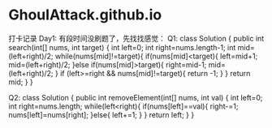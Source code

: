 # GhoulAttack.github.io
打卡记录
Day1: 有段时间没刷题了，先找找感觉：
Q1:
class Solution {
    public int search(int[] nums, int target) {
        int left=0;
        int right=nums.length-1;
        int mid=(left+right)/2;
        while(nums[mid]!=target){
            if(nums[mid]<target){
                left=mid+1;
                mid=(left+right)/2;
            }else if(nums[mid]>target){
                right=mid-1;
                mid=(left+right)/2;
            }
            if (left>=right && nums[mid]!=target){
                return -1;
            }
        }
        return mid;
    }
}

Q2:
class Solution {
    public int removeElement(int[] nums, int val) {
       int left=0;
       int right=nums.length;
       while(left<right){
          if(nums[left]==val){
              right-=1;
              nums[left]=nums[right];
          }else{
              left+=1;
          }
       }
       return left;
    }
}

